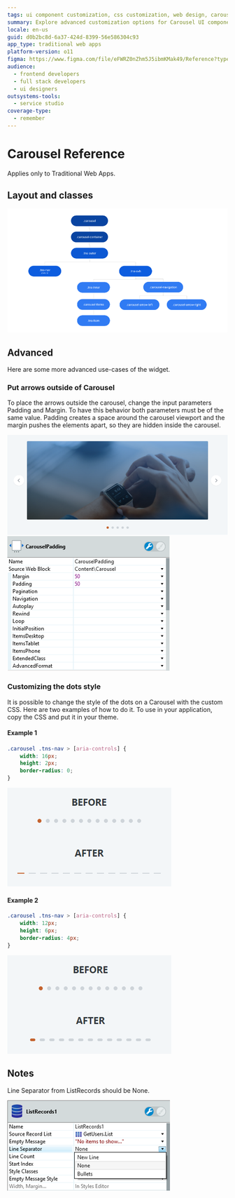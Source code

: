 ```yaml
---
tags: ui component customization, css customization, web design, carousel customization, outsystems ui
summary: Explore advanced customization options for Carousel UI components in OutSystems 11 (O11), including external arrow placement and dot styling.
locale: en-us
guid: d0b2bc8d-6a37-424d-8399-56e586304c93
app_type: traditional web apps
platform-version: o11
figma: https://www.figma.com/file/eFWRZ0nZhm5J5ibmKMak49/Reference?type=design&node-id=615%3A420&mode=design&t=Cx8ecjAITJrQMvRn-1
audience:
  - frontend developers
  - full stack developers
  - ui designers
outsystems-tools:
  - service studio
coverage-type:
  - remember
---
```


# Carousel Reference

<div class="info" markdown="1">

Applies only to Traditional Web Apps.

</div>

## Layout and classes

![Diagram showing the layout and classes of a Carousel UI component](images/carousel-3-diag.png "Carousel Layout Diagram")

## Advanced

Here are some more advanced use-cases of the widget.

### Put arrows outside of Carousel

To place the arrows outside the carousel, change the input parameters Padding and Margin. To have this behavior both parameters must be of the same value. Padding creates a space around the carousel viewport and the margin pushes the elements apart, so they are hidden inside the carousel.

![Screenshot of a Carousel with arrows placed outside the viewport](images/carousel-4-ss.png "Carousel with External Arrows")  
![Screenshot of a Carousel with adjusted padding and margin to place arrows outside](images/carousel-5-ss.png "Carousel with Adjusted Padding and Margin")

### Customizing the dots style

It is possible to change the style of the dots on a Carousel with the custom CSS. Here are two examples of how to do it. To use in your application, copy the CSS and put it in your theme.

#### Example 1

```css
.carousel .tns-nav > [aria-controls] {
    width: 16px;
    height: 2px;
    border-radius: 0;
}
```

![Screenshot showing custom style for Carousel dots with rectangular shape](images/carousel-6-ss.png "Custom Dots Style Example 1")

#### Example 2

```css
.carousel .tns-nav > [aria-controls] {
    width: 12px;
    height: 6px;
    border-radius: 4px;
}
```

![Screenshot displaying Carousel dots customized with a rounded rectangle shape](images/carousel-7-ss.png "Custom Dots Style Example 2")

## Notes

Line Separator from ListRecords should be None.

![Screenshot illustrating the line separator setting as None in a Carousel component](images/carousel-8-ss.png "Carousel Line Separator Setting")
